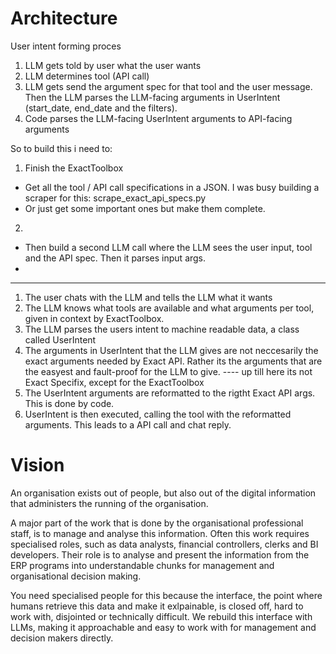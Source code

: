 # Architecture

User intent forming proces
1. LLM gets told by user what the user wants
2. LLM determines tool (API call)
3. LLM gets send the argument spec for that tool and the user message. Then the LLM parses the LLM-facing arguments in UserIntent (start_date, end_date and the filters). 
4. Code parses the LLM-facing UserIntent arguments to API-facing arguments

So to build this i need to:

1. Finish the ExactToolbox
* Get all the tool / API call specifications in a JSON. I was busy building a scraper for this: scrape_exact_api_specs.py 
* Or just get some important ones but make them complete. 

2. 
* Then build a second LLM call where the LLM sees the user input, tool and the API spec. Then it parses input args.  
* 

------


1. The user chats with the LLM and tells the LLM what it wants
2. The LLM knows what tools are available and what arguments per tool, given in context by ExactToolbox. 
3. The LLM parses the users intent to machine readable data, a class called UserIntent
4. The arguments in UserIntent that the LLM gives are not neccesarily the exact arguments needed by Exact API. Rather its the arguments that are the easyest and fault-proof for the LLM to give. 
---- up till here its not Exact Specifix, except for the ExactToolbox
5.  The UserIntent arguments are reformatted to the rigtht Exact API args. This is done by code. 
6. UserIntent is then executed, calling the tool with the reformatted arguments. This leads to a API call and chat reply. 



# Vision

An organisation exists out of people, but also out of the digital information that administers the running of the organisation. 

A major part of the work that is done by the organisational professional staff, is to manage and analyse this information. Often this work requires specialised roles, such as data analysts, financial controllers, clerks and BI developers. Their role is to analyse and present the information from the ERP programs into understandable chunks for management and organisational decision making. 

You need specialised people for this because the interface, the point where humans retrieve this data and make it exlpainable, is closed off, hard to work with, disjointed or technically difficult. We rebuild this interface with LLMs, making it approachable and easy to work with for management and decision makers directly. 